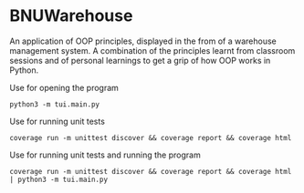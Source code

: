# BNUWarehouse
An application of OOP principles, displayed in the from of a warehouse management system. A combination of the principles learnt from classroom sessions and of personal learnings to get a grip of how OOP works in Python.

Use for opening the program
```
python3 -m tui.main.py
```

Use for running unit tests
```
coverage run -m unittest discover && coverage report && coverage html
```

Use for running unit tests and running the program
```
coverage run -m unittest discover && coverage report && coverage html | python3 -m tui.main.py
```
